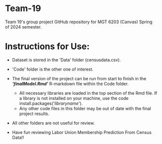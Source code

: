 # Team-19
 Team 19's group project GitHub repository for MGT 6203 (Canvas) Spring of 2024 semester.

# Instructions for Use:

- Dataset is stored in the 'Data' folder (censusdata.csv).
- 'Code' folder is the other one of interest. 
- The final version of the project can be run from start to finish in the ***'finalModel.Rmd'*** R-markdown file within the Code folder. 
  - All necessary libraries are loaded in the top section of the Rmd file. If a library is not installed on your machine, use the code install.packages('*libraryname*').
  - Any other code files in this folder may be out of date with the final project results.
- All other folders are not useful for review.

- Have fun reviewing Labor Union Membership Prediction From Census Data!!
